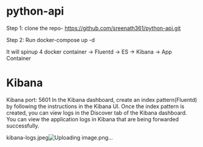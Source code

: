 # python-api


Step 1: clone the repo- https://github.com/sreenath361/python-api.git

Step 2: Run docker-compose up -d

It will spinup 4 docker container -> Fluentd -> ES -> Kibana -> App Container

# Kibana 
Kibana port: 5601
In the Kibana dashboard, create an index pattern(Fluentd) by following the instructions in the Kibana UI.
Once the index pattern is created, you can view logs in the Discover tab of the Kibana dashboard.
You can view the application logs in Kibana that are being forwarded successfully.

kibana-logs.jpeg![Uploading image.png…]()
